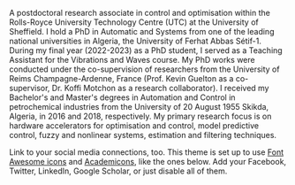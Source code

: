 A postdoctoral research associate in control and optimisation within the Rolls-Royce University Technology Centre (UTC) at the University of Sheffield. I hold a PhD in Automatic and Systems from one of the leading national universities in Algeria, the University of Ferhat Abbas Sétif-1. During my final year (2022-2023) as a PhD student, I served as a Teaching Assistant for the Vibrations and Waves course. My PhD works were conducted under the co-supervision of researchers from the University of Reims Champagne-Ardenne, France (Prof. Kevin Guelton as a co-supervisor, Dr. Koffi Motchon as a research collaborator). I received my Bachelor's and Master's degrees in Automation and Control in petrochemical industries from the University of 20 August 1955 Skikda, Algeria, in 2016 and 2018, respectively. My primary research focus is on hardware accelerators for optimisation and control, model predictive control, fuzzy and nonlinear systems, estimation and filtering techniques.


Link to your social media connections, too. This theme is set up to use [Font Awesome icons](https://fontawesome.com/) and [Academicons](https://jpswalsh.github.io/academicons/), like the ones below. Add your Facebook, Twitter, LinkedIn, Google Scholar, or just disable all of them.
